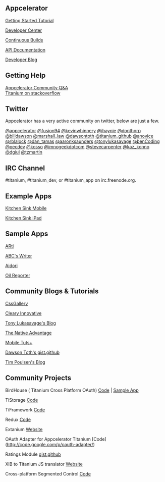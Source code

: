 ## Appcelerator 

[Getting Started Tutorial](http://developer.appcelerator.com/get_started)

[Developer Center](http://developer.appcelerator.com) 

[Continuous Builds](http://builds.appcelerator.com.s3.amazonaws.com/index.html)

[API Documentation](http://developer.appcelerator.com/apidoc/mobile/latest) 

[Developer Blog](http://developer.appcelerator.com/blog/) 

## Getting Help
[Appcelerator Community Q&A](http://developer.appcelerator.com/questions/created)  
[Titanium on stackoverflow](http://stackoverflow.com/questions/tagged/titanium)

## Twitter

Appcelerator has a very active community on twitter, below are just a few.

[@appcelerator](http://twitter.com/appcelerator)
[@fusion94](http://twitter.com/fusion94)
[@kevinwhinnery](http://twitter.com/kevinwhinnery)
[@jhaynie](http://twitter.com/jhaynie)
[@donthorp](http://twitter.com/donthorp)
[@billdawson](http://twitter.com/billdawson)
[@marshall_law](http://twitter.com/marshall_law)
[@dawsontoth](http://twitter.com/dawsontoth)
[@titanium_github](http://twitter.com/titanium_github)
[@anovice](http://twitter.com/anovice)
[@rblalock](http://twitter.com/rblalock)
[@dan_tamas](http://twitter.com/dan_tamas)
[@aaronksaunders](http://twitter.com/aaronksaunders)
[@tonylukasavage](http://twitter.com/tonylukasavage)
[@benCoding](http://twitter.com/bencoding)
[@pecdev](https://twitter.com/pecdev)
[@kosso](http://twitter.com/kosso)
[@imnogeekdotcom](http://twitter.com/imnogeekdotcom)
[@stevecarpenter](http://twitter.com/stevecarpenter)
[@kaz_konno](http://twitter.com/kaz_konno)
[@dgiul](http://twitter.com/dgiul)
[@tzmartin](http://twitter.com/tzmartin)

## IRC Channel

 #titanium, #titanium_dev, or #titanium_app on irc.freenode.org.

## Example Apps

[Kitchen Sink Mobile](https://github.com/appcelerator/titanium_mobile/tree/master/demos/KitchenSink)

[Kitchen Sink iPad](https://github.com/appcelerator/titanium_mobile/tree/master/demos/KitchenSink-iPad)

## Sample Apps

[ARti](https://github.com/appcelerator-titans/ARti)

[ABC's Writer](https://github.com/appcelerator-titans/abcsWriter)

[Aidori](https://github.com/appcelerator-titans/Aidori)

[Oil Reporter](https://github.com/intridea/oilreporter-mobile)

## Community Blogs & Tutorials
[CssGallery](http://cssgallery.info/category/titanium-appcelerator/)

[Cleary Innovative](http://blog.clearlyinnovative.com/)

[Tony Lukasavage's Blog](http://savagelook.com/blog/)

[The Native Advantage](http://thenativeadvantage.com/)

[Mobile Tuts+](http://mobile.tutsplus.com/category/tutorials/appcelerator/)

[Dawson Toth's gist.github](https://gist.github.com/dawsontoth)

[Tim Poulsen's Blog](http://skypanther.tumblr.com/)

## Community Projects

BirdHouse ( Titanium Cross Platform OAuth) 
[Code](https://github.com/jpurcell/birdhouse)
| [Sample App](https://github.com/jpurcell/birdhouseapp)

TiStorage
[Code](https://github.com/rblalock/TiStorage)

TiFramework
[Code](https://github.com/rblalock/TiFramework)

Redux
[Code](https://github.com/dawsontoth/Appcelerator-Titanium-Redux)

Extanium
[Website](http://www.extanium.org/)

OAuth Adapter for Appcelerator Titanium
[Code] (http://code.google.com/p/oauth-adapter/)

Ratings Module
[gist.github](https://gist.github.com/470113)

XIB to Titanium JS translator
[Website](http://blog.frogonmobile.com/apps/xib2js/)

Cross-platform Segmented Control
[Code](https://github.com/skypanther/SegmentedControl)